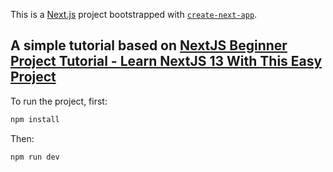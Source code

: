 This is a [Next.js](https://nextjs.org/) project bootstrapped with [`create-next-app`](https://github.com/vercel/next.js/tree/canary/packages/create-next-app).

## A simple tutorial based on [NextJS Beginner Project Tutorial - Learn NextJS 13 With This Easy Project](https://www.youtube.com/watch?v=PtDIVU_tlo0)
To run the project, first:
```bash
npm install
```
Then:
```bash
npm run dev
```
